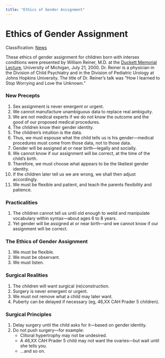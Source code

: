 ```yaml
---
title: "Ethics of Gender Assignment"
---
```


# Ethics of Gender Assignment

Classification: [News][2]

These ethics of gender assignment for children born with intersex conditions were presented by William Reiner, M.D. at the [Duckett Memorial Lecture][3], University of Michigan, July 21, 2000. Dr. Reiner is a physician in the Division of Child Psychiatry and in the Division of Pediatric Urology at Johns Hopkins University. The title of Dr. Reiner’s talk was “How I learned to Stop Worrying and Love the Unknown.”

### New Precepts

1.  Sex assignment is never emergent or urgent.
2.  We cannot manufacture unambiguous data to replace real ambiguity.
3.  We are not medical experts if we do not know the outcome and the good of our proposed medical procedures.
4.  The children know their gender identity.
5.  The children’s intuition is the data.
6.  Thus, we must espouse what the child tells us is his gender—medical procedures must come from those data, not to those data.
7.  Gender will be assigned at or near birth—legally and socially.
8.  We cannot know if our assignment will be correct, at the time of the child’s birth.
9.  Therefore, we must choose what appears to be the likeliest gender identity.
10.  If the children later tell us we are wrong, we shall then adjust accordingly.
11.  We must be flexible and patient, and teach the parents flexibility and patience.

### Practicalities

1.  The children cannot tell us until old enough to weild and manipulate vocabulary within syntax—about ages 6 to 8 years.
2.  Yet gender will be assigned at or near birth—and we cannot know if our assignment will be correct.

### The Ethics of Gender Assignment

1.  We must be flexible.
2.  We must be observant.
3.  We must listen.

### Surgical Realities

1.  The children will want surgical (re)construction.
2.  Surgery is never emergent or urgent.
3.  We must not remove what a child may later want.
4.  Puberty can be delayed if necessary (eg, 46,XX CAH Prader 5 children).

### Surgical Principles

1.  Delay surgery until the child asks for it—based on gender identity.
2.  Do not push surgery—for example:
    *   Clitoral hypertrophy may not be undesired.
    *   A 46,XX CAH Prader 5 child may not want the ovaries—but wait until she tells you.
    *   …and so on.


[1]: /news
[2]: /news
[3]: /events/ducket2000

